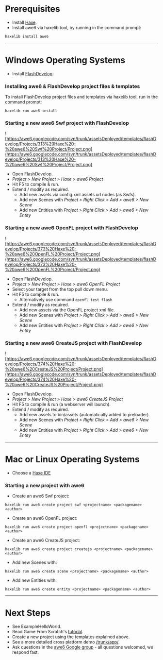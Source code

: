 # Prerequisites #

  * Install [Haxe](http://haxe.org/download).
  * Install awe6 via haxelib tool, by running in the command prompt:

```
haxelib install awe6
```


---


# Windows Operating Systems #

  * Install [FlashDevelop](http://www.flashdevelop.org/wikidocs/index.php?title=Installation).

### Installing awe6 & FlashDevelop project files & templates ###

To install FlashDevelop project files and templates via haxelib tool, run in the command prompt:
```
haxelib run awe6 install
```

### Starting a new awe6 Swf project with FlashDevelop ###

![https://awe6.googlecode.com/svn/trunk/assetsDeployed/templates/flashDevelop/Projects/313%20Haxe%20-%20awe6%20Swf%20Project/Project.png](https://awe6.googlecode.com/svn/trunk/assetsDeployed/templates/flashDevelop/Projects/313%20Haxe%20-%20awe6%20Swf%20Project/Project.png)

  * Open FlashDevelop.
  * _Project > New Project > Haxe > awe6 Project_
  * Hit F5 to compile & run.
  * Extend / modify as required.
    * Add new assets via config.xml assets url nodes (as Swfs).
    * Add new Scenes with _Project > Right Click > Add > awe6 > New Scene_
    * Add new Entities with _Project > Right Click > Add > awe6 > New Entity_

### Starting a new awe6 OpenFL project with FlashDevelop ###

![https://awe6.googlecode.com/svn/trunk/assetsDeployed/templates/flashDevelop/Projects/373%20Haxe%20-%20awe6%20OpenFL%20Project/Project.png](https://awe6.googlecode.com/svn/trunk/assetsDeployed/templates/flashDevelop/Projects/373%20Haxe%20-%20awe6%20OpenFL%20Project/Project.png)

  * Open FlashDevelop.
  * _Project > New Project > Haxe > awe6 OpenFL Project_
  * Select your target from the top pull down menu.
  * Hit F5 to compile & run.
    * Alternatively use command `openfl test flash`
  * Extend / modify as required.
    * Add new assets via the OpenFL project xml file.
    * Add new Scenes with _Project > Right Click > Add > awe6 > New Scene_
    * Add new Entities with _Project > Right Click > Add > awe6 > New Entity_

### Starting a new awe6 CreateJS project with FlashDevelop ###

![https://awe6.googlecode.com/svn/trunk/assetsDeployed/templates/flashDevelop/Projects/374%20Haxe%20-%20awe6%20CreateJS%20Project/Project.png](https://awe6.googlecode.com/svn/trunk/assetsDeployed/templates/flashDevelop/Projects/374%20Haxe%20-%20awe6%20CreateJS%20Project/Project.png)

  * Open FlashDevelop.
  * _Project > New Project > Haxe > awe6 CreateJS Project_
  * Hit F5 to compile & run (a webserver will launch).
  * Extend / modify as required.
    * Add new assets to bin/assets (automatically added to preloader).
    * Add new Scenes with _Project > Right Click > Add > awe6 > New Scene_
    * Add new Entities with _Project > Right Click > Add > awe6 > New Entity_


---


# Mac or Linux Operating Systems #

  * Choose a [Haxe IDE](http://haxe.org/com/ide)

### Starting a new project with awe6 ###

  * Create an awe6 Swf project:

```
haxelib run awe6 create project swf <projectname> <packagename> <author>
```

  * Create an awe6 OpenFL project:

```
haxelib run awe6 create project openfl <projectname> <packagename> <author>
```

  * Create an awe6 CreateJS project:

```
haxelib run awe6 create project createjs <projectname> <packagename> <author>
```

  * Add new Scenes with:

```
haxelib run awe6 create scene <projectname> <packagename> <author>
```

  * Add new Entities with:

```
haxelib run awe6 create entity <projectname> <packagename> <author>
```


---


# Next Steps #

  * See ExampleHelloWorld.
  * Read Game From Scratch's [tutorial](http://www.gamefromscratch.com/post/2013/05/14/A-closer-look-at-the-Awe6-Haxe-game-engine.aspx).
  * Create a new project using the templates explained above.
  * See a more detailed cross platform demo [/trunk/app/](http://code.google.com/p/awe6/source/browse/#svn%2Ftrunk%2Fapp%2Fsrc%2Fdemo).
  * Ask questions in the [awe6 Google group](http://groups.google.com/group/awe6) - all questions welcomed, we respond fast.